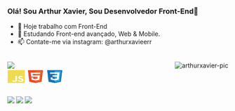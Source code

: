 ### Olá! Sou Arthur Xavier, Sou Desenvolvedor Front-End👾

- 🎨 Hoje trabalho com Front-End
- 📖 Estudando Front-end avançado, Web & Mobile.
- 📫 Contate-me via instagram: @arthurxavieerr
<div style="display: inline_block"><br>
    <img align="right" alt="arthurxavier-pic" height="250" width="" src="https://media.tenor.com/pecjIapTm8QAAAAC/anime.gif">
  <img height="180em" src="https://github-readme-stats.vercel.app/api?username=arthurxavieerr&show_icons=true&theme=github_dark"/><br>
  <img align="center" alt="sthanrlay-Js" height="30" width="40" src="https://raw.githubusercontent.com/devicons/devicon/master/icons/javascript/javascript-plain.svg">
  <img align="center" alt="sthanrlay-HTML" height="30" width="40" src="https://raw.githubusercontent.com/devicons/devicon/master/icons/html5/html5-original.svg">
  <img align="center" alt="sthanrlay-CSS" height="30" width="40" src="https://raw.githubusercontent.com/devicons/devicon/master/icons/css3/css3-original.svg">
</div>
  
  ##
 
<div> 
  <a href="https://www.instagram.com/arthurxavieerr/" target="_blank"><img src="https://img.shields.io/badge/-Instagram-%23E4405F?style=for-the-badge&logo=instagram&logoColor=white" target="_blank"></a> 
  <a href = "mailto:arthurxavier158@outlook.com"><img src="https://img.shields.io/badge/-Gmail-%23333?style=for-the-badge&logo=gmail&logoColor=white" target="_blank"></a>
  <a href="https://www.linkedin.com/in/arthur-xavier-73b0b026b/" target="_blank"><img src="https://img.shields.io/badge/-LinkedIn-%230077B5?style=for-the-badge&logo=linkedin&logoColor=white" target="_blank"></a> 
  
</div>
